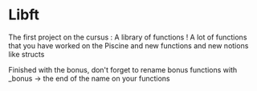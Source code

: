 # Libft

The first project on the cursus : A library of functions !
A lot of functions that you have worked on the Piscine and new functions and new notions like structs

Finished with the bonus, don't forget to rename bonus functions with _bonus 
                                                                    -> the end of the name on your functions
